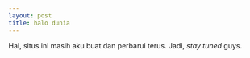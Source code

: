 ```yaml
---
layout: post
title: halo dunia
---
```


Hai, situs ini masih aku buat dan perbarui terus. Jadi, _stay tuned_ guys.
